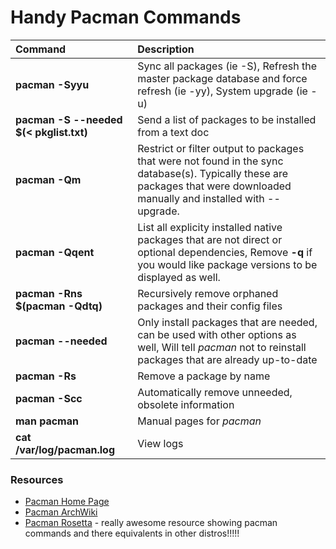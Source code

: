 # Handy Pacman Commands

| Command | Description     |
| :------------- | :------------- |
| **pacman -Syyu** | Sync all packages (ie -S), Refresh the master package database and force refresh (ie -yy), System upgrade (ie -u) |
| **pacman -S --needed $(< pkglist.txt)** | Send a list of packages to be installed from a text doc |
| **pacman -Qm**       | Restrict or filter output to packages that were not found in the sync database(s). Typically these are packages that were downloaded manually and installed with --upgrade.|
| **pacman -Qqent**       | List all explicity installed native packages that are not direct or optional dependencies, Remove **-q** if you would like package versions to be displayed as well.      |
| **pacman -Rns $(pacman -Qdtq)**       | Recursively remove orphaned packages and their config files       |
| **pacman --needed** | Only install packages that are needed, can be used with other options as well, Will tell *pacman* not to reinstall packages that are already up-to-date |
| **pacman -Rs** | Remove a package by name |
| **pacman -Scc** | Automatically remove unneeded, obsolete information |
| **man pacman** | Manual pages for *pacman*|
| **cat /var/log/pacman.log** | View logs |


### Resources

- [Pacman Home Page](https://www.archlinux.org/pacman/)
- [Pacman ArchWiki](https://wiki.archlinux.org/index.php/Pacman/Tips_and_tricks)
- [Pacman Rosetta](https://wiki.archlinux.org/index.php/Pacman/Rosetta) - really awesome resource showing pacman commands and there equivalents in other distros!!!!!
